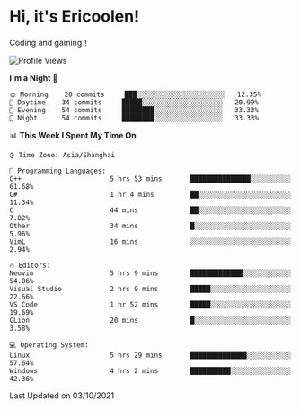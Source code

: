 # Hi, it's Ericoolen!
Coding and gaming！

<!--START_SECTION:waka-->
![Profile Views](http://img.shields.io/badge/Profile%20Views-19-blue)

**I'm a Night 🦉** 

```text
🌞 Morning    20 commits     ███░░░░░░░░░░░░░░░░░░░░░░   12.35% 
🌆 Daytime    34 commits     █████░░░░░░░░░░░░░░░░░░░░   20.99% 
🌃 Evening    54 commits     ████████░░░░░░░░░░░░░░░░░   33.33% 
🌙 Night      54 commits     ████████░░░░░░░░░░░░░░░░░   33.33%

```


📊 **This Week I Spent My Time On** 

```text
⌚︎ Time Zone: Asia/Shanghai

💬 Programming Languages: 
C++                      5 hrs 53 mins       ███████████████░░░░░░░░░░   61.68% 
C#                       1 hr 4 mins         ██░░░░░░░░░░░░░░░░░░░░░░░   11.34% 
C                        44 mins             ██░░░░░░░░░░░░░░░░░░░░░░░   7.82% 
Other                    34 mins             █░░░░░░░░░░░░░░░░░░░░░░░░   5.96% 
VimL                     16 mins             ░░░░░░░░░░░░░░░░░░░░░░░░░   2.94%

🔥 Editors: 
Neovim                   5 hrs 9 mins        █████████████░░░░░░░░░░░░   54.06% 
Visual Studio            2 hrs 9 mins        █████░░░░░░░░░░░░░░░░░░░░   22.66% 
VS Code                  1 hr 52 mins        █████░░░░░░░░░░░░░░░░░░░░   19.69% 
CLion                    20 mins             █░░░░░░░░░░░░░░░░░░░░░░░░   3.58%

💻 Operating System: 
Linux                    5 hrs 29 mins       ██████████████░░░░░░░░░░░   57.64% 
Windows                  4 hrs 2 mins        ██████████░░░░░░░░░░░░░░░   42.36%

```


 Last Updated on 03/10/2021
<!--END_SECTION:waka-->

